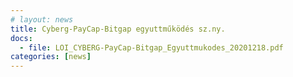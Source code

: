 ```yaml
---
# layout: news
title: Cyberg-PayCap-Bitgap egyuttműködés sz.ny.
docs:
  - file: LOI_CYBERG-PayCap-Bitgap_Egyuttmukodes_20201218.pdf
categories: [news]
---
```

